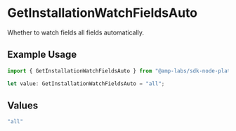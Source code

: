 # GetInstallationWatchFieldsAuto

Whether to watch fields all fields automatically.

## Example Usage

```typescript
import { GetInstallationWatchFieldsAuto } from "@amp-labs/sdk-node-platform/models/operations";

let value: GetInstallationWatchFieldsAuto = "all";
```

## Values

```typescript
"all"
```